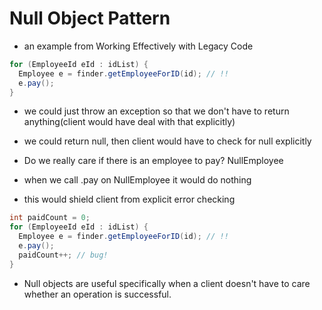 # Null Object Pattern

- an example from Working Effectively with Legacy Code


```java
for (EmployeeId eId : idList) {
  Employee e = finder.getEmployeeForID(id); // !!
  e.pay();
}
```

- we could just throw an exception so that we don't have to return anything(client would have deal with that explicitly)

- we could return null, then client would have to check for null explicitly

- Do we really care if there is an employee to pay? NullEmployee

- when we call .pay on NullEmployee it would do nothing

- this would shield client from explicit error checking

```java
int paidCount = 0;
for (EmployeeId eId : idList) {
  Employee e = finder.getEmployeeForID(id); // !!
  e.pay();
  paidCount++; // bug!
}
```

- Null objects are useful specifically when a client doesn't have to care
  whether an operation is successful.
